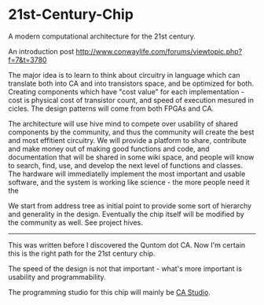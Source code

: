 # 21st-Century-Chip
A modern computational architecture for the 21st century. 

An introduction post
http://www.conwaylife.com/forums/viewtopic.php?f=7&t=3780

The major idea is to learn to think about circuitry in language which can translate both into CA and into transistors space, and be optimized for both. Creating components which have "cost value" for each implementation - cost is physical cost of transistor count, and  speed of execution mesured in cicles. The design patterns will come from both FPGAs and CA. 

The architecture will use hive mind to compete over usability of shared components by the community, and thus the community will create the best and most effitient circuitry. We will provide a platform to share, contribute and make money out of making good functions and code, and documentation that will be shared in some wiki space, and people will know to search, find, use, and develop the next level of functions and classes. The hardware will immediatelly implement the most important and usable software, and the system is working like science - the more people need it the 

We start from address tree as initial point to provide some sort of hierarchy and generality in the design. Eventually the chip itself will be modified by the community as well. See project hives. 

--------------

This was written before I discovered the Quntom dot CA. Now I'm certain this is the right path for the 21st century chip. 

The speed of the design is not that important - what's more important is usability and programmability. 

The programming studio for this chip will mainly be [CA Studio](https://github.com/simsim314/CA-Studio). 
